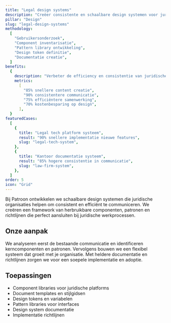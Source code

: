 ```yaml
---
title: "Legal design systems"
description: "Creëer consistente en schaalbare design systemen voor juridische dienstverlening"
pillar: "Design"
slug: "legal-design-systems"
methodology:
  [
    "Gebruikersonderzoek",
    "Component inventarisatie",
    "Pattern library ontwikkeling",
    "Design token definitie",
    "Documentatie creatie",
  ]
benefits:
  {
    description: "Verbeter de efficiency en consistentie van juridische communicatie met 80% door een gestructureerd design systeem",
    metrics:
      [
        "85% snellere content creatie",
        "90% consistentere communicatie",
        "75% efficiëntere samenwerking",
        "70% kostenbesparing op design",
      ],
  }
featuredCases:
  [
    {
      title: "Legal tech platform systeem",
      result: "90% snellere implementatie nieuwe features",
      slug: "legal-tech-system",
    },
    {
      title: "Kantoor documentatie systeem",
      result: "85% hogere consistentie in communicatie",
      slug: "law-firm-system",
    },
  ]
order: 5
icon: "Grid"
---
```


Bij Patroon ontwikkelen we schaalbare design systemen die juridische organisaties helpen om consistent en efficiënt te communiceren. We creëren een framework van herbruikbare componenten, patronen en richtlijnen die perfect aansluiten bij juridische werkprocessen.

## Onze aanpak

We analyseren eerst de bestaande communicatie en identificeren kerncomponenten en patronen. Vervolgens bouwen we een flexibel systeem dat groeit met je organisatie. Met heldere documentatie en richtlijnen zorgen we voor een soepele implementatie en adoptie.

## Toepassingen

- Component libraries voor juridische platforms
- Document templates en stijlgidsen
- Design tokens en variabelen
- Pattern libraries voor interfaces
- Design system documentatie
- Implementatie richtlijnen
